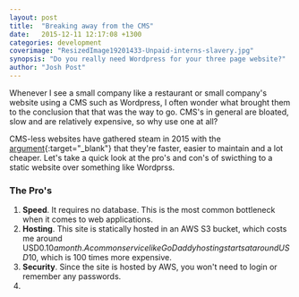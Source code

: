 ```yaml
---
layout: post
title:  "Breaking away from the CMS"
date:   2015-12-11 12:17:08 +1300
categories: development
coverimage: "ResizedImage19201433-Unpaid-interns-slavery.jpg"
synopsis: "Do you really need Wordpress for your three page website?"
author: "Josh Post"
---
```


Whenever I see a small company like a restaurant or small company's website using a CMS such as Wordpress, I often wonder what brought them to the conclusion that that was the way to go. CMS's in general are bloated, slow and are relatively expensive, so why use one at all?

CMS-less websites have gathered steam in 2015 with the [argument]{:target="_blank"} that they're faster, easier to maintain and a lot cheaper. Let's take a quick look at the pro's and con's of swicthing to a static website over something like Wordprss. 

### The Pro's

1. **Speed**. It requires no database. This is the most common bottleneck when it comes to web applications.
2. **Hosting**. This site is statically hosted in an AWS S3 bucket, which costs me around USD$0.10 a month. A common service like GoDaddy hosting starts at around USD$10, which is 100 times more expensive.
3. **Security**. Since the site is hosted by AWS, you won't need to login or remember any passwords. 
4. 

[argument]: http://theapartment.co/dev/2015/09/10/drop-that-old-cms/ 